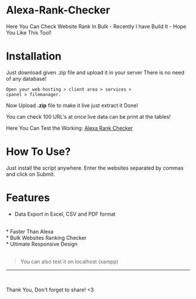 # Alexa-Rank-Checker
Here You Can Check Website Rank In Bulk - Recently I have Build It - Hope You Like This Tool!

# Installation
Just download given .zip file and upload it in your server 
There is no need of any database!

<code>Open your web hosting > client area > services > cpanel > filemanager. </code>

Now Upload <strong>.zip</strong> file to make it live just extract it Done!

You can check 100 URL's at once live data can be print at the tables!

Here You Can Test the Working: <a href="https://trafficsolder.com/alexa-rank-checker/">Alexa Rank Checker</a>

# How To Use?

Just install the script anywhere. Enter the websites separated by commas and click on Submit.

# Features
* Data Export in Excel, CSV and PDF format
<br>
* Faster Than Alexa
<br>
* Bulk Websites Ranking Checker
<br>
* Ultimate Responsive Design
<br>

<br>
<blockquote>You can also test it on localhost (xampp)</blockquote>
<hr>
<br>

Thank You, Don't forget to share! <3
